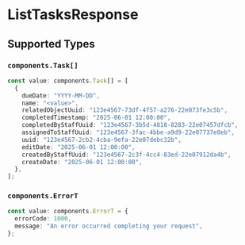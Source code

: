 # ListTasksResponse


## Supported Types

### `components.Task[]`

```typescript
const value: components.Task[] = [
  {
    dueDate: "YYYY-MM-DD",
    name: "<value>",
    relatedObjectUuid: "123e4567-73df-4f57-a276-22e073fe3c5b",
    completedTimestamp: "2025-06-01 12:00:00",
    completedByStaffUuid: "123e4567-3b5d-4818-8283-22e07457dfcb",
    assignedToStaffUuid: "123e4567-3fac-4bbe-a9d9-22e07737e0eb",
    uuid: "123e4567-2cb2-4cba-9efa-22e07debc32b",
    editDate: "2025-06-01 12:00:00",
    createdByStaffUuid: "123e4567-2c3f-4cc4-83ed-22e07912da4b",
    createDate: "2025-06-01 12:00:00",
  },
];
```

### `components.ErrorT`

```typescript
const value: components.ErrorT = {
  errorCode: 1000,
  message: "An error occurred completing your request",
};
```

